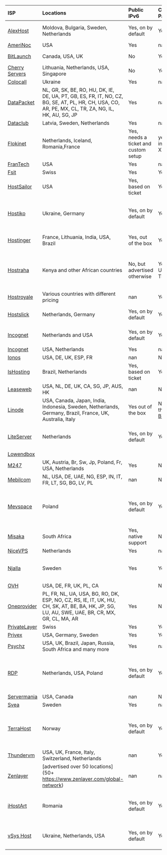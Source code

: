 | **ISP**                                                                                                              | **Locations**                                                                                                                                       | **Public IPv6**                      | **Crypto Payments**                                | **Comments**                                                                                                                                                                                                        | **Last Updated**   |
|:---------------------------------------------------------------------------------------------------------------------|:----------------------------------------------------------------------------------------------------------------------------------------------------|:-------------------------------------|:---------------------------------------------------|:--------------------------------------------------------------------------------------------------------------------------------------------------------------------------------------------------------------------|:-------------------|
| [AlexHost](https://alexhost.com)                                                                                     | Moldova, Bulgaria, Sweden, Netherlands                                                                                                              | Yes, on by default                   | Yes                                                | They allow TOR Bridges, Relays. Exit nodes are only allowed on dedicated servers (prices start from 26 EUR)                                                                                                         | 07/2024            |
| [AmeriNoc](https://www.amerinoc.com)                                                                                 | USA                                                                                                                                                 | Yes                                  | nan                                                | nan                                                                                                                                                                                                                 | 07/2025            |
| [BitLaunch](https://bitlaunch.io)                                                                                    | Canada, USA, UK                                                                                                                                     | No                                   | Yes                                                | Expensive. Digial Ocean through BitLanch has IPv6                                                                                                                                                                   | 05/2024            |
| [Cherry Servers](https://www.cherryservers.com)                                                                      | Lithuania, Netherlands, USA, Singapore                                                                                                              | No                                   | Yes                                                | Issued IP doesn’t match the location offered by the provider.                                                                                                                                                       | 05/2024            |
| [Colocall](https://www.colocall.net/)                                                                                | Ukraine                                                                                                                                             | Yes                                  | nan                                                | nan                                                                                                                                                                                                                 | 07/2025            |
| [DataPacket](https://www.datapacket.com/pricing)                                                                     | NL, GR, SK, BE, RO, HU, DK, IE, DE, UA, PT, GB, ES, FR, IT, NO, CZ, BG, SE, AT, PL, HR, CH, USA, CO, AR, PE, MX, CL, TR, ZA, NG, IL, HK, AU, SG, JP | Yes                                  | nan                                                | nan                                                                                                                                                                                                                 | 07/2025            |
| [Dataclub](https://www.dataclub.eu/)                                                                                 | Latvia, Sweden, Netherlands                                                                                                                         | Yes                                  | nan                                                | nan                                                                                                                                                                                                                 | 07/2027            |
| [Flokinet](https://flokinet.is)                                                                                      | Netherlands, Iceland, Romania,France                                                                                                                | Yes, needs a ticket and custom setup | yes, including XMR                                 | Very slow customer support                                                                                                                                                                                          | 05/2024            |
| [FranTech](https://my.frantech.ca)                                                                                   | USA                                                                                                                                                 | Yes                                  | nan                                                | nan                                                                                                                                                                                                                 | 07/2025            |
| [Fsit](https://www.fsit.com/server/vps-vserver-kvm)                                                                  | Swiss                                                                                                                                               | Yes                                  | Yes                                                | nan                                                                                                                                                                                                                 | 07/2025            |
| [HostSailor](https://hostsailor.com)                                                                                 | USA                                                                                                                                                 | Yes, based on ticket                 | Yes                                                | The IPv6 setup needs custom research and is not documented                                                                                                                                                          | 05/2024            |
| [Hostiko](https://hostiko.com.ua)                                                                                    | Ukraine, Germany                                                                                                                                    | Yes, on by default                   | Yes                                                | Ukrainian provider. They allow Exit nodes on Germany boxes but limit the bandwidth, you also have to restrict certain ports like 25 and 587. Make sure you open a ticket.                                           | 07/2024            |
| [Hostinger](https://hostinger.com)                                                                                   | France, Lithuania, India, USA, Brazil                                                                                                               | Yes, out of the box                  | Yes                                                | Not fast enough, Crypto payments must be done per each server monthly or annually.                                                                                                                                  | 07/2025            |
| [Hostraha](https://hostraha.com)                                                                                     | Kenya and other African countries                                                                                                                   | No, but advertised otherwise         | Yes, USDT TRC20                                    | Don't recommend. Unresponsive technical and billing support, never provided IPv6 even though advertised and paid for. When VPS cancelled, company still tried to bill the credit card on file multiple times.       | 08/2025            |
| [Hostroyale](https://hostroyale.com/hosting/dedicated-server/)                                                       | Various countries with different pricing                                                                                                            | nan                                  | Yes                                                | nan                                                                                                                                                                                                                 | 07/2025            |
| [Hostslick](https://hostslick.com)                                                                                   | Netherlands, Germany                                                                                                                                | Yes, on by default                   | Yes                                                | Good amount of bandwidth for the price. Make sure you open the ticket if you want to run Exit node                                                                                                                  | 07/2024            |
| [Incognet](https://incognet.io)                                                                                      | Netherlands and USA                                                                                                                                 | Yes, on by default                   | Yes                                                | They allow Tor exit nodes but you must adhere to their rules https://incognet.io/tor-exits                                                                                                                          | 07/2024            |
| [Incognet](https://incognet.io/kansas-city-dedicated-servers)                                                        | USA, Netherlands                                                                                                                                    | Yes                                  | nan                                                | nan                                                                                                                                                                                                                 | 07/2025            |
| [Ionos](https://www.ionos.com/servers/amd-servers)                                                                   | USA, DE, UK, ESP, FR                                                                                                                                | nan                                  | No                                                 | nan                                                                                                                                                                                                                 | 07/2025            |
| [IsHosting](https://ishosting.com/en)                                                                                | Brazil, Netherlands                                                                                                                                 | Yes, based on ticket                 | Yes                                                | Expensive                                                                                                                                                                                                           | 05/2024            |
| [Leaseweb](https://www.leaseweb.com/en/configure/vc/product/entityKey/DEDSER02_NEW_ORDER_BUSINESS_R740XD-24SFF-6134) | USA, NL, DE, UK, CA, SG, JP, AUS, HK                                                                                                                | nan                                  | No                                                 | KYC mandatory                                                                                                                                                                                                       | 07/2025            |
| [Linode](https://linode.com)                                                                                         | USA, Canada, Japan, India, Indonesia, Sweden, Netherlands, Germany, Brazil, France, UK, Australia, Italy                                            | Yes out of the box                   | No, only through [BitLAunch](https://bitlaunch.io) | IPv6 sometimes need to be re-added in Networking tab, no reboot needed                                                                                                                                              | 05/2024            |
| [LiteServer](https://liteserver.nl)                                                                                  | Netherlands                                                                                                                                         | Yes, on by default                   | Yes                                                | Very reliable Dutch provider. They do allow Relay nodes but for Exit nodes you need to contact them. Always check T&C https://liteserver.nl/legal                                                                   | 07/2024            |
| [Lowendbox](https://lowendbox.com/category/dedicated-servers)                                                        |                                                                                                                                                     |                                      |                                                    | Just an aggregator with good offers                                                                                                                                                                                 | 07/2025            |
| [M247](https://m247.com/eu/services/host/dedicated-servers/)                                                         | UK, Austria, Br, Sw, Jp, Poland, Fr, USA, Netherlands                                                                                               | Yes                                  | No                                                 | nan                                                                                                                                                                                                                 | 07/2025            |
| [Mebilcom](https://www.melbicom.net/dedicatedserver/)                                                                | NL, USA, DE, UAE, NG, ESP, IN, IT, FR, LT, SG, BG, LV, PL                                                                                           | nan                                  | No                                                 | nan                                                                                                                                                                                                                 | 07/2025            |
| [Mevspace](https://mevspace.com)                                                                                     | Poland                                                                                                                                              | Yes, on by default                   | Yes                                                | Flexible Polish providers with 3 DCs in Poland. They do allow Tor Exit nodes but you may need a dedicated server for this. Make sure you open a ticket to check. As of today's date, they have 48h for 1 EUR tariff | 07/2024            |
| [Misaka](https://www.misaka.io/)                                                                                     | South Africa                                                                                                                                        | Yes, native support                  | No                                                 | Very Expensive                                                                                                                                                                                                      | 05/2024            |
| [NiceVPS](https://nicevps.net/)                                                                                      | Netherlands                                                                                                                                         | Yes                                  | nan                                                | nan                                                                                                                                                                                                                 | 07/2025            |
| [Njalla](https://nja.la)                                                                                             | Sweden                                                                                                                                              | Yes                                  | Yes                                                | Privacy vandguards! The biggest VPS 45 is 3 cores only, but it works better than many “larger” servers on the market.                                                                                               | 05/2024            |
| [OVH](https://us.ovhcloud.com/bare-metal/rise/rise-3/)                                                               | USA, DE, FR, UK, PL, CA                                                                                                                             |                                      | No                                                 | Not all locations always available                                                                                                                                                                                  | 07/2025            |
| [Oneprovider](https://oneprovider.com/en/dedicated-servers/ipv6)                                                     | PL, FR, NL, UA, USA, BG, RO, DK, ESP, NO, CZ, RS, IE, IT, UK, HU, CH, SK, AT, BE, BA, HK, JP, SG, LU, AU, SWE, UAE, BR, CR, MX, GR, CL, MA, AR      | Yes                                  | No                                                 | nan                                                                                                                                                                                                                 | 07/2025            |
| [PrivateLayer](https://privatelayer.com)                                                                             | Swiss                                                                                                                                               | Yes                                  | Yes                                                | Slow customer response                                                                                                                                                                                              | 07/2025            |
| [Privex](https://www.privex.io/tor-exit-policy/)                                                                     | USA, Germany, Sweden                                                                                                                                | Yes                                  | Yes                                                | nan                                                                                                                                                                                                                 | 07/2025            |
| [Psychz](https://www.psychz.net)                                                                                     | USA, UK, Brazil, Japan, Russia, South Africa and many more                                                                                          | Yes                                  | nan                                                | nan                                                                                                                                                                                                                 | 07/2025            |
| [RDP](https://rdp.sh)                                                                                                | Netherlands, USA, Poland                                                                                                                            | Yes, on by default                   | Yes                                                | German provider. Exit nodes are allowed, policy is here https://rdp.sh/docs/faq/tor ports 25,465,587 must be closed. Make sure you open a ticket before running an exit node.                                       | 07/2024            |
| [Servermania](https://www.servermania.com/dedicated-servers-hosting.htm)                                             | USA, Canada                                                                                                                                         | nan                                  | No                                                 | nan                                                                                                                                                                                                                 | 07/2025            |
| [Svea](https://svea.net/vps)                                                                                         | Sweden                                                                                                                                              | Yes                                  | nan                                                | nan                                                                                                                                                                                                                 | 07/2025            |
| [TerraHost](https://terrahost.no)                                                                                    | Norway                                                                                                                                              | Yes, on by default                   | Yes                                                | Very reliable Norwegian provider. Only allow exit nodes on Dedicated servers subject to certain caveats (you must open a ticket). Always check T&C https://terrahost.no/avtalebetingelser                           | 07/2024            |
| [Thundervm](https://thundervm.com/en/hosting/dedicated-server)                                                       | USA, UK, France, Italy, Switzerland, Netherlands                                                                                                    | nan                                  | Yes                                                |                                                                                                                                                                                                                     | 07/2025            |
| [Zenlayer](https://www.zenlayer.com/bare-metal/)                                                                     | [advertised over 50 locations](50+ https://www.zenlayer.com/global-network)                                                                         | nan                                  | nan                                                | nan                                                                                                                                                                                                                 | 07/2025            |
| [iHostArt](https://ihostart.com)                                                                                     | Romania                                                                                                                                             | Yes, on by default                   | Yes                                                | Super permissive provider. They do allow Tor Exit/Relay/Bridge. Pro-free speech etc. Recently, IPv6 geolocation was set to North Korea, so be aware.                                                                | 07/2024            |
| [vSys Host](https://vsys.host)                                                                                       | Ukraine, Netherlands, USA                                                                                                                           | Yes, on by default                   | Yes                                                | Pretty permissive provider registered in Ukraine. Should allow Relay/Exit nodes but nothing in T&C, so better double check.                                                                                         | 07/2024            |
